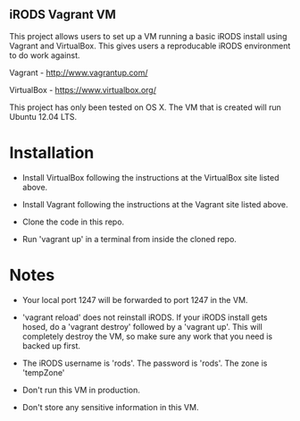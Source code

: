 ## iRODS Vagrant VM

This project allows users to set up a VM running a basic iRODS install using Vagrant and VirtualBox. This gives users a reproducable iRODS environment to do work against.

Vagrant - http://www.vagrantup.com/

VirtualBox - https://www.virtualbox.org/

This project has only been tested on OS X. The VM that is created will run Ubuntu 12.04 LTS.

# Installation

* Install VirtualBox following the instructions at the VirtualBox site listed above.

* Install Vagrant following the instructions at the Vagrant site listed above.

* Clone the code in this repo.

* Run 'vagrant up' in a terminal from inside the cloned repo.

# Notes

* Your local port 1247 will be forwarded to port 1247 in the VM.

* 'vagrant reload' does not reinstall iRODS. If your iRODS install gets hosed, do a 'vagrant destroy' followed by a 'vagrant up'. This will completely destroy the VM, so make sure any work that you need is backed up first.

* The iRODS username is 'rods'. The password is 'rods'. The zone is 'tempZone'

* Don't run this VM in production.

* Don't store any sensitive information in this VM.